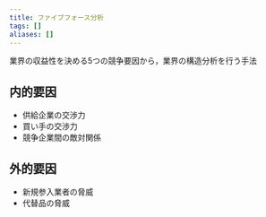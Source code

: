 ```yaml
---
title: ファイブフォース分析
tags: []
aliases: []
---
```

業界の収益性を決める5つの競争要因から，業界の構造分析を行う手法
## 内的要因
- 供給企業の交渉力
- 買い手の交渉力
- 競争企業間の敵対関係
## 外的要因
- 新規参入業者の脅威
- 代替品の脅威